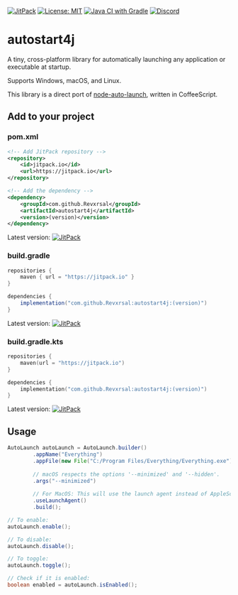 [![JitPack](https://jitpack.io/v/Revxrsal/autostart4j.svg)](https://jitpack.io/#Revxrsal/autostart4j)
[![License: MIT](https://img.shields.io/badge/License-MIT-yellow.svg)](https://opensource.org/licenses/MIT)
[![Java CI with Gradle](https://github.com/Revxrsal/autostart4j/actions/workflows/gradle.yml/badge.svg)](https://github.com/Revxrsal/autostart4j/actions/workflows/gradle.yml)
[![Discord](https://discord.com/api/guilds/939962855476846614/widget.png)](https://discord.gg/pEGGF785zp)

# autostart4j
A tiny, cross-platform library for automatically launching any application or executable at startup. 

Supports Windows, macOS, and Linux.

This library is a direct port of [node-auto-launch](https://github.com/Teamwork/node-auto-launch), written in CoffeeScript.

## Add to your project

### pom.xml

```xml
<!-- Add JitPack repository -->
<repository>
    <id>jitpack.io</id>
    <url>https://jitpack.io</url>
</repository>

<!-- Add the dependency -->
<dependency>
    <groupId>com.github.Revxrsal</groupId>
    <artifactId>autostart4j</artifactId>
    <version>(version)</version>
</dependency>
```
Latest version: [![JitPack](https://jitpack.io/v/Revxrsal/autostart4j.svg)](https://jitpack.io/#Revxrsal/autostart4j)

### build.gradle

```groovy
repositories {
    maven { url = "https://jitpack.io" }
}

dependencies {
    implementation("com.github.Revxrsal:autostart4j:(version)")
}
```
Latest version: [![JitPack](https://jitpack.io/v/Revxrsal/autostart4j.svg)](https://jitpack.io/#Revxrsal/autostart4j)

### build.gradle.kts

```kotlin
repositories {
    maven(url = "https://jitpack.io")
}

dependencies {
    implementation("com.github.Revxrsal:autostart4j:(version)")
}
```
Latest version: [![JitPack](https://jitpack.io/v/Revxrsal/autostart4j.svg)](https://jitpack.io/#Revxrsal/autostart4j)

## Usage
```java
AutoLaunch autoLaunch = AutoLaunch.builder()
        .appName("Everything")
        .appFile(new File("C:/Program Files/Everything/Everything.exe"))
        
        // macOS respects the options '--minimized' and '--hidden'.
        .args("--minimized")
        
        // For MacOS: This will use the launch agent instead of AppleScript
        .useLaunchAgent()
        .build();

// To enable:
autoLaunch.enable();

// To disable:
autoLaunch.disable();

// To toggle:
autoLaunch.toggle();

// Check if it is enabled:
boolean enabled = autoLaunch.isEnabled();
```

